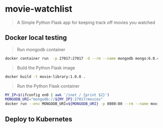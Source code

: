 # movie-watchlist

> A Simple Python Flask app for keeping track off movies you watched

## Docker local testing

> Run mongodb container

```sh
docker container run  -p 27017:27017 -d --rm --name mongodb mongo:6.0.4
```

> Build the Python Flask image

```sh
docker build -t movie-library:1.0.0 .
```

> Run the Python Flask container

```sh
MY_IP=$(ifconfig en0 | awk '/inet / {print $2}')
MONGODB_URI="mongodb://${MY_IP}:27017/movies"
docker run --env MONGODB_URI=${MONGODB_URI} -p 8080:80 --rm --name movietime movie-library:1.0.0
```

## Deploy to Kubernetes
